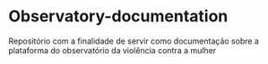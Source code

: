 # Observatory-documentation
Repositório com a finalidade de servir como documentação sobre a plataforma do observatório da violência contra a mulher
